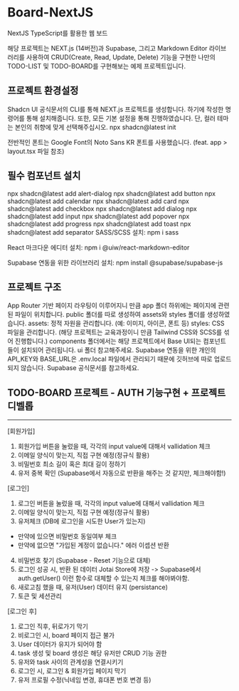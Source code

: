 # Board-NextJS
NextJS TypeScript를 활용한 웹 보드 

해당 프로젝트는 NEXT.js (14버전)과 Supabase, 그리고 Markdown Editor 라이브러리를 사용하여 CRUD(Create, Read, Update, Delete) 기능을 구현한 나만의 TODO-LIST 및 TODO-BOARD를 구현해보는 예제 프로젝트입니다.

## 프로젝트 환경설정
Shadcn UI 공식문서의 CLI를 통해 NEXT.js 프로젝트를 생성합니다. 하기에 작성한 명령어를 통해 설치해줍니다. 또한, 모든 기본 설정을 통해 진행하였습니다.
단, 컬러 테마는 본인의 취향에 맞게 선택해주십시오.
npx shadcn@latest init

전반적인 폰트는 Google Font의 Noto Sans KR 폰트를 사용했습니다. (feat. app > layout.tsx 파일 참조)

## 필수 컴포넌트 설치

npx shadcn@latest add alert-dialog
npx shadcn@latest add button
npx shadcn@latest add calendar
npx shadcn@latest add card
npx shadcn@latest add checkbox
npx shadcn@latest add dialog
npx shadcn@latest add input
npx shadcn@latest add popover
npx shadcn@latest add progress
npx shadcn@latest add toast
npx shadcn@latest add separator
SASS/SCSS 설치: npm i sass

React 마크다운 에디터 설치: npm i @uiw/react-markdown-editor

Supabase 연동을 위한 라이브러리 설치: npm install @supabase/supabase-js

## 프로젝트 구조
App Router 기반 페이지 라우팅이 이루어지니 만큼 app 폴더 하위에는 페이지에 관련된 파일이 위치합니다.
public 폴더를 따로 생성하여 assets와 styles 폴더를 생성하였습니다.
assets: 정적 자원을 관리합니다. (예: 이미지, 아이콘, 폰트 등)
styles: CSS 파일을 관리합니다. (해당 프로젝트는 교육과정이니 만큼 Tailwind CSS와 SCSS를 섞어 진행합니다.)
components 폴더에서는 해당 프로젝트에서 Base UI되는 컴포넌트들이 설치되어 관리됩니다. ui 폴더 참고해주세요.
Supabase 연동을 위한 개인의 API_KEY와 BASE_URL은 .env.local 파일에서 관리되기 때문에 깃허브에 따로 업로드 되지 않습니다. Supabase 공식문서를 참고하세요.


## TODO-BOARD 프로젝트 - AUTH 기능구현 + 프로젝트 디벨롭

---

[회원가입]

1. 회원가입 버튼을 눌렀을 때, 각각의 input value에 대해서 vallidation 체크
2. 이메일 양식이 맞는지, 직접 구현 예정(정규식 활용)
3. 비밀번호 최소 길이 혹은 최대 길이 정하기
4. 유저 중복 확인 (Supabase에서 자동으로 반환을 해주는 것 같지만, 체크해야함!)

[로그인]

1. 로그인 버튼을 눌렀을 때, 각각의 input value에 대해서 vallidation 체크
2. 이메일 양식이 맞는지, 직접 구현 예정(정규식 활용)
3. 유저체크 (DB에 로그인을 시도한 User가 있는지)

-   만약에 있으면 비밀번호 동일여부 체크
-   만약에 없으면 "가입된 계정이 없습니다." 에러 이셉션 반환

4. 비밀번호 찾기 (Supabase - Reset 기능으로 대체)
5. 로그인 성공 시, 반환 된 데이터 Jotai Store에 저장 -> Supabase에서 auth.getUser() 이런 함수로 대체할 수 있는지 체크를 해야봐야함.
6. 새로고침 했을 때, 유저(User) 데이터 유지 (persistance)
7. 토큰 및 세션관리

[로그인 후]

1. 로그인 직후, 뒤로가기 막기
2. 비로그인 시, board 페이지 접근 불가
3. User 데이터가 유지가 되어야 함
4. task 생성 및 board 생성은 해당 유저만 CRUD 기능 권한
5. 유저와 task 사이의 관계성을 연결시키기
6. 로그인 시, 로그인 & 회원가입 페이지 막기
7. 유저 프로필 수정(닉네임 변경, 휴대폰 번호 변경 등)
